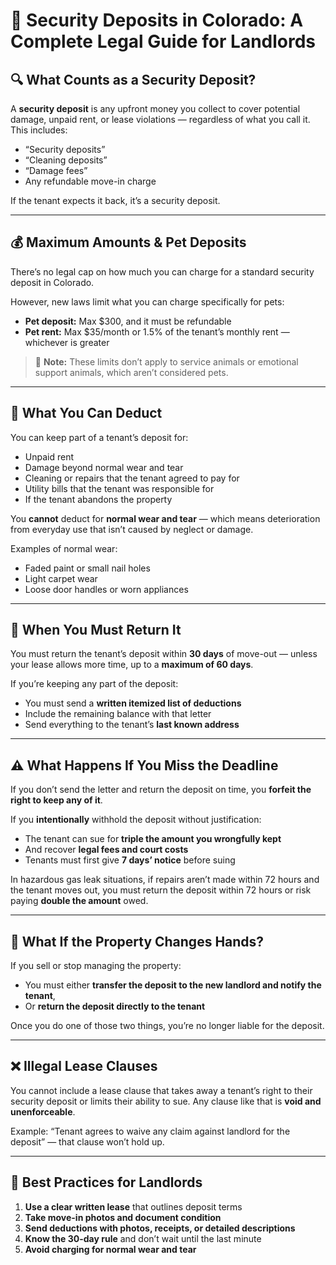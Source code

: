 # 🏦 Security Deposits in Colorado: A Complete Legal Guide for Landlords

## 🔍 What Counts as a Security Deposit?

A **security deposit** is any upfront money you collect to cover potential damage, unpaid rent, or lease violations — regardless of what you call it. This includes:

- “Security deposits”
- “Cleaning deposits”
- “Damage fees”
- Any refundable move-in charge

If the tenant expects it back, it’s a security deposit.

---

## 💰 Maximum Amounts & Pet Deposits

There’s no legal cap on how much you can charge for a standard security deposit in Colorado.

However, new laws limit what you can charge specifically for pets:

- **Pet deposit:** Max $300, and it must be refundable  
- **Pet rent:** Max $35/month or 1.5% of the tenant’s monthly rent — whichever is greater

> 🐾 **Note:** These limits don’t apply to service animals or emotional support animals, which aren’t considered pets.

---

## 🧾 What You Can Deduct

You can keep part of a tenant’s deposit for:

- Unpaid rent  
- Damage beyond normal wear and tear  
- Cleaning or repairs that the tenant agreed to pay for  
- Utility bills that the tenant was responsible for  
- If the tenant abandons the property

You **cannot** deduct for **normal wear and tear** — which means deterioration from everyday use that isn’t caused by neglect or damage.

Examples of normal wear:
- Faded paint or small nail holes  
- Light carpet wear  
- Loose door handles or worn appliances  

---

## 📅 When You Must Return It

You must return the tenant’s deposit within **30 days** of move-out — unless your lease allows more time, up to a **maximum of 60 days**.

If you’re keeping any part of the deposit:
- You must send a **written itemized list of deductions**
- Include the remaining balance with that letter
- Send everything to the tenant’s **last known address**

---

## ⚠️ What Happens If You Miss the Deadline

If you don’t send the letter and return the deposit on time, you **forfeit the right to keep any of it**.

If you **intentionally** withhold the deposit without justification:
- The tenant can sue for **triple the amount you wrongfully kept**
- And recover **legal fees and court costs**
- Tenants must first give **7 days’ notice** before suing

In hazardous gas leak situations, if repairs aren’t made within 72 hours and the tenant moves out, you must return the deposit within 72 hours or risk paying **double the amount** owed.

---

## 🔁 What If the Property Changes Hands?

If you sell or stop managing the property:
- You must either **transfer the deposit to the new landlord and notify the tenant**,  
- Or **return the deposit directly to the tenant**

Once you do one of those two things, you’re no longer liable for the deposit.

---

## ❌ Illegal Lease Clauses

You cannot include a lease clause that takes away a tenant’s right to their security deposit or limits their ability to sue. Any clause like that is **void and unenforceable**.

Example: “Tenant agrees to waive any claim against landlord for the deposit” — that clause won’t hold up.

---

## 🧠 Best Practices for Landlords

1. **Use a clear written lease** that outlines deposit terms  
2. **Take move-in photos and document condition**  
3. **Send deductions with photos, receipts, or detailed descriptions**  
4. **Know the 30-day rule** and don’t wait until the last minute  
5. **Avoid charging for normal wear and tear**